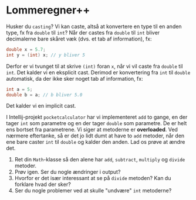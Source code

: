 # Lommeregner++

Husker du `casting`? Vi kan caste, altså at konvertere en type til en anden type, fx fra `double` til `int`? Når der castes fra `double` til `int` bliver decimalerne bare skåret væk (dvs. et tab af information), fx:
```java
double x = 5.7;
int y = (int) x; // y bliver 5
```
Derfor er vi tvunget til at skrive `(int)` foran `x`, når vi vil caste fra `double` til `int`. Det kalder vi en eksplicit cast.
Derimod er konvertering fra `int` til `double` automatisk, da der ikke sker noget tab af information, fx:
```java
int a = 5;
double b = a; // b bliver 5.0
```
Det kalder vi en implicit cast.

I Intellij-projekt `pocketcalculator` har vi implementeret `add` to gange, en der tager `int` som parametre og en der tager `double` som parametre. De er helt ens bortset fra parametrene. Vi siger at metoderne er **overloaded**.
Ved nærmere eftertanke, så er det jo lidt dumt at have to `add` metoder, når den ene bare caster `int` til `double` og kalder den anden. Lad os prøve at ændre det.
1. Ret din `Math`-klasse så den alene har `add`, `subtract`, `multiply` og `divide` metoder.
2. Prøv igen. Ser du nogle ændringer i output?
3. Hvorfor er det især interessant at se på `divide` metoden? Kan du forklare hvad der sker?
4. Ser du nogle problemer ved at skulle "undvære" `int` metoderne? 